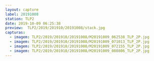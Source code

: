 ```yaml
---
layout: capture
label: 20191008
station: TLP2
date: 2019-10-09 06:25:38
preview:  TLP2/2019/201910/20191008/stack.jpg
capturas:
  - imagem: TLP2/2019/201910/20191008/M20191009_062538_TLP_2P.jpg
  - imagem: TLP2/2019/201910/20191008/M20191009_071013_TLP_2P.jpg
  - imagem: TLP2/2019/201910/20191008/M20191009_072155_TLP_2P.jpg
  - imagem: TLP2/2019/201910/20191008/M20191009_080806_TLP_2P.jpg
---
```


